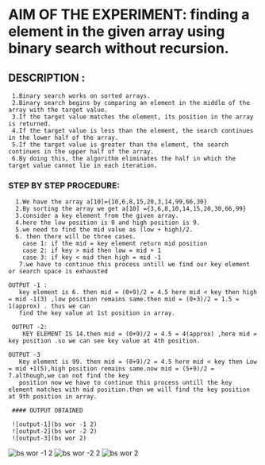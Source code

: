 # AIM OF THE EXPERIMENT: finding a element in the given array using binary search without recursion.
 
## DESCRIPTION :
     1.Binary search works on sorted arrays. 
     2.Binary search begins by comparing an element in the middle of the array with the target value.
     3.If the target value matches the element, its position in the array is returned.
     4.If the target value is less than the element, the search continues in the lower half of the array.
     5.If the target value is greater than the element, the search continues in the upper half of the array.
     6.By doing this, the algorithm eliminates the half in which the target value cannot lie in each iteration.
  
 ### STEP BY STEP PROCEDURE:
      1.We have the array a[10]={10,6,8,15,20,3,14,99,66,30}
      2.By sorting the array we get a[10] ={3,6,8,10,14,15,20,30,66,99}
      3.consider a key element from the given array.
      4.here the low position is 0 and high position is 9.
      5.we need to find the mid value as (low + high)/2.
      6. then there will be three cases.
        case 1: if the mid = key element return mid position
        case 2: if key > mid then low = mid + 1
        case 3: if key < mid then high = mid -1
       7.we have to continue this process untill we find our key element or search space is exhausted
   
    OUTPUT -1 :
       key element is 6. then mid = (0+9)/2 = 4.5 here mid < key then high = mid -1(3) ,low position remains same.then mid = (0+3)/2 = 1.5 = 1(approx) . thus we can
       find the key value at 1st position in array.  
     
     OUTPUT -2:
        KEY ELEMENT IS 14.then mid = (0+9)/2 = 4.5 = 4(approx) ,here mid = key position .so we can see key value at 4th position.
       
    OUTPUT -3
       Key element is 99. then mid = (0+9)/2 = 4.5 here mid < key then Low = mid +1(5),high position remains same.now mid = (5+9)/2 = 7.although,we can not find the key 
       position now we have to continue this process untill the key element matches with mid position.then we will find the key position at 9th position in array.  
     
     #### OUTPUT OBTAINED
     
     ![output-1](bs wor -1 2)
     ![output-2](bs wor -2 2)
     ![output-3](bs wor 2)
     
     
 ![bs wor -1 2](https://user-images.githubusercontent.com/69143816/90308778-0f6cbd00-df00-11ea-87f3-3ac1b50f16ed.png)
![bs wor -2 2](https://user-images.githubusercontent.com/69143816/90308780-13004400-df00-11ea-9cf0-d75e2c1ff5c1.png)
![bs wor 2](https://user-images.githubusercontent.com/69143816/90308784-14ca0780-df00-11ea-82fa-a135ce8f69ba.png)

